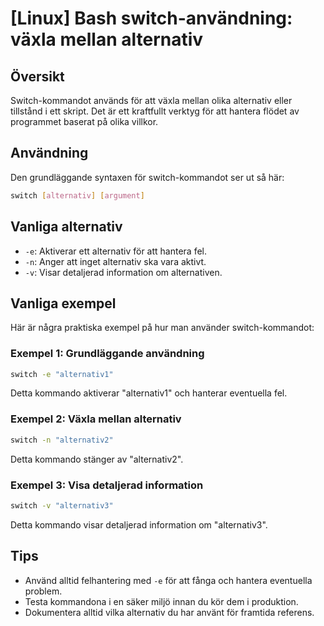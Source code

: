 # [Linux] Bash switch-användning: växla mellan alternativ

## Översikt
Switch-kommandot används för att växla mellan olika alternativ eller tillstånd i ett skript. Det är ett kraftfullt verktyg för att hantera flödet av programmet baserat på olika villkor.

## Användning
Den grundläggande syntaxen för switch-kommandot ser ut så här:

```bash
switch [alternativ] [argument]
```

## Vanliga alternativ
- `-e`: Aktiverar ett alternativ för att hantera fel.
- `-n`: Anger att inget alternativ ska vara aktivt.
- `-v`: Visar detaljerad information om alternativen.

## Vanliga exempel
Här är några praktiska exempel på hur man använder switch-kommandot:

### Exempel 1: Grundläggande användning
```bash
switch -e "alternativ1"
```
Detta kommando aktiverar "alternativ1" och hanterar eventuella fel.

### Exempel 2: Växla mellan alternativ
```bash
switch -n "alternativ2"
```
Detta kommando stänger av "alternativ2".

### Exempel 3: Visa detaljerad information
```bash
switch -v "alternativ3"
```
Detta kommando visar detaljerad information om "alternativ3".

## Tips
- Använd alltid felhantering med `-e` för att fånga och hantera eventuella problem.
- Testa kommandona i en säker miljö innan du kör dem i produktion.
- Dokumentera alltid vilka alternativ du har använt för framtida referens.